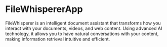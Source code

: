 # FileWhispererApp
FileWhisperer is an intelligent document assistant that transforms how you interact with your documents, videos, and web content. Using advanced AI technology, it allows you to have natural conversations with your content, making information retrieval intuitive and efficient.
